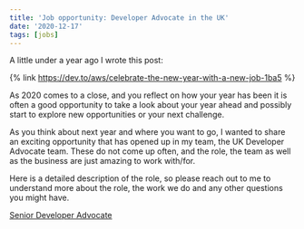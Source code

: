 ```yaml
---
title: 'Job opportunity: Developer Advocate in the UK'
date: '2020-12-17'
tags: [jobs]
---
```

A little under a year ago I wrote this post:

{% link https://dev.to/aws/celebrate-the-new-year-with-a-new-job-1ba5 %}

As 2020 comes to a close, and you reflect on how your year has been it is often a good opportunity to take a look about your year ahead and possibly start to explore new opportunities or your next challenge.

As you think about next year and where you want to go, I wanted to share an exciting opportunity that has opened up in my team, the UK Developer Advocate team. These do not come up often, and the role, the team as well as the business are just amazing to work with/for.

Here is a detailed description of the role, so please reach out to me to understand more about the role, the work we do and any other questions you might have.

[Senior Developer Advocate](https://www.amazon.jobs/en/jobs/1327788/senior-developer-advocate?no_int_redir=1)

